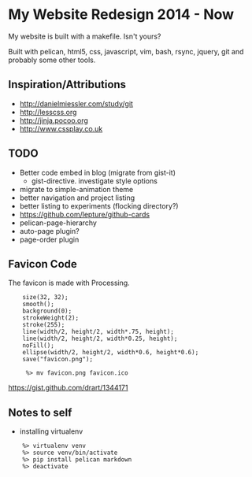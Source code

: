# My Website Redesign 2014 - Now

My website is built with a makefile. Isn't yours?

Built with pelican, html5, css, javascript, vim, bash, rsync, jquery, git and probably some other tools.

## Inspiration/Attributions
- <http://danielmiessler.com/study/git>  
- <http://lesscss.org>  
- <http://jinja.pocoo.org>  
- <http://www.cssplay.co.uk>

## TODO ##

- Better code embed in blog (migrate from gist-it)
    -  gist-directive. investigate style options
- migrate to simple-animation theme
- better navigation and project listing
- better listing to experiments (flocking directory?)
- https://github.com/lepture/github-cards
- pelican-page-hierarchy
- auto-page plugin?
- page-order plugin

## Favicon Code

The favicon is made with Processing. 

``` Processing
    size(32, 32);
    smooth();
    background(0);
    strokeWeight(2);
    stroke(255);
    line(width/2, height/2, width*.75, height);
    line(width/2, height/2, width*0.25, height);
    noFill();
    ellipse(width/2, height/2, width*0.6, height*0.6);
    save("favicon.png");
``` 
``` shell 
     %> mv favicon.png favicon.ico
```

<https://gist.github.com/drart/1344171>


## Notes to self

- installing virtualenv
``` shell 
    %> virtualenv venv
    %> source venv/bin/activate
    %> pip install pelican markdown
    %> deactivate 
```
